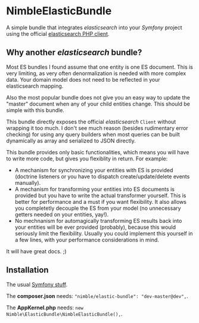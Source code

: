 NimbleElasticBundle
===================

A simple bundle that integrates _elasticsearch_ into your _Symfony_ project using the official
[elasticsearch PHP client](https://github.com/elastic/elasticsearch-php).

## Why another _elasticsearch_ bundle?

Most ES bundles I found assume that one entity is one ES document. This is very limiting, as very often
denormalization is needed with more complex data. Your domain model does not need to be reflected in your
elasticsearch mapping.

Also the most popular bundle does not give you an easy way to update the "master" document when any of your
child entities change. This should be simple with this bundle.

This bundle directly exposes the official _elasticsearch_ `Client` without wrapping it too much. I don't see
much reason (besides rudimentary error checking) for using any query builders when most queries can be built
dynamically as array and serialized to JSON directly.

This bundle provides only basic functionalities, which means you will have to write more code, but gives you
flexiblity in return. For example:
* A mechanism for synchronizing your entities with ES is provided (doctrine listeners or you have to dispatch
create/update/delete events manually).
* A mechanism for transforming your entities into ES documents is provided but you have to write the actual transformer
yourself. This is better for performance and a must if you want flexibility. It also allows you completetly
decouple the ES from your model (no unnecessary getters needed on your entities, yay!).
* No mechnanism for automagically transforming ES results back into your entities will be ever provided (probably),
because this would seriously limit the flexibility. Usually you could implement this yourself in a few lines,
with your performance considerations in mind.

It will have great docs. ;)

## Installation

The usual [Symfony stuff](http://symfony.com/doc/current/cookbook/bundles/installation.html).

The **composer.json** needs: `"nimble/elastic-bundle": "dev-master@dev",`.

The **AppKernel.php** needs: `new Nimble\ElasticBundle\NimbleElasticBundle(),`.